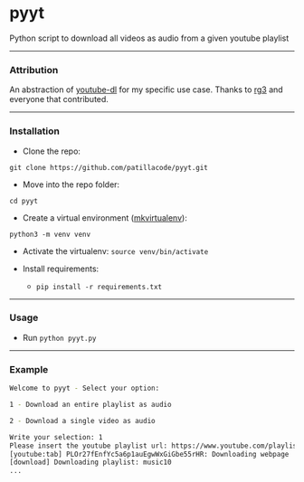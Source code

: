 # pyyt
Python script to download all videos as audio from a given youtube playlist


-------------------
### Attribution ###

An abstraction of [youtube-dl](https://github.com/rg3/youtube-dl) for my specific use case.
Thanks to [rg3](https://github.com/rg3) and everyone that contributed.


-------------------
### Installation

* Clone the repo:

`git clone https://github.com/patillacode/pyyt.git`

* Move into the repo folder:

`cd pyyt`

* Create a virtual environment ([mkvirtualenv](http://docs.python-guide.org/en/latest/dev/virtualenvs/)):

`python3 -m venv venv`

* Activate the virtualenv:
`source venv/bin/activate`

* Install requirements:

    * `pip install -r requirements.txt`


---------

### Usage
* Run `python pyyt.py`

-----------
### Example

```bash
Welcome to pyyt - Select your option:

1 - Download an entire playlist as audio

2 - Download a single video as audio

Write your selection: 1
Please insert the youtube playlist url: https://www.youtube.com/playlist?list=PLOr27fEnfYc5a6p1auEgwWxGiGbe55rHR
[youtube:tab] PLOr27fEnfYc5a6p1auEgwWxGiGbe55rHR: Downloading webpage
[download] Downloading playlist: music10
...
```
